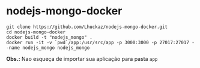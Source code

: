 # nodejs-mongo-docker

    git clone https://github.com/Lhuckaz/nodejs-mongo-docker.git
    cd nodejs-mongo-docker
    docker build -t "nodejs_mongo" .
    docker run -it -v `pwd`/app:/usr/src/app -p 3000:3000 -p 27017:27017 --name nodejs_mongo nodejs_mongo
    
**Obs.:** Nao esqueça de importar sua aplicação para pasta `app`
